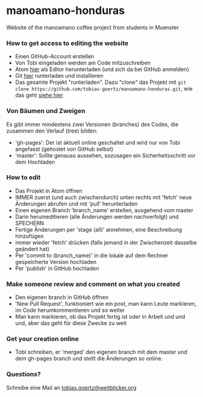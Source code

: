 # manoamano-honduras
Website of the manoamano coffee project from students in Muenster

### How to get access to editing the website
- Einen GitHub-Account erstellen
- Von Tobi eingeladen werden am Code mitzuschreiben
- Atom [hier](https://atom.io/) als Editor herunterladen (und sich da bei GitHub anmelden)
- Git [hier](https://git-scm.com/book/en/v2/Getting-Started-Installing-Git) runterladen und installieren
- Das gesamte Projekt "runterladen". Dazu "clone" das Projekt mit `git clone https://github.com/tobias-goertz/manoamano-honduras.git`, wie das geht [siehe hier](https://git-scm.com/book/de/v1/Git-Grundlagen-Ein-Git-Repository-anlegen#Ein-existierendes-Repository-klonen)

### Von Bäumen und Zweigen
Es gibt immer mindestens zwei Versionen (branches) des Codes, die zusammen den Verlauf (tree) bilden:
- 'gh-pages': Der ist aktuell online geschaltet und wird nur von Tobi angefasst (gehostet von GitHub selbst)
- 'master': Sollte genauso aussehen, sozusagen ein Sicherheitsschritt vor dem Hochladen

### How to edit
- Das Projekt in Atom öffnen
- IMMER zuerst (und auch zwischendurch) unten rechts mit 'fetch' neue Änderungen abrufen und mit 'pull' herunterladen
- Einen eigenen Branch 'branch_name' erstellen, ausgehend vom master
- Darin herumeditieren (alle Änderungen werden nachverfolgt) und SPECHERN
- Fertige Änderungen per 'stage (all)' annehmen, eine Beschreibung hinzufügen
- immer wieder 'fetch' drücken (falls jemand in der Zwischenzeit dasselbe geändert hat)
- Per 'commit to (branch_name)' in die lokale auf dem Rechner gespeicherte Version hochladen
- Per 'publish' in GitHub hochladen

### Make someone review and comment on what you created
- Den eigenen branch  in GitHub öffnen
- 'New Pull Request', funktioniert wie ein post, man kann Leute markieren, im Code herumkommentieren und so weiter
- Man kann markieren, ob das Projekt fertig ist oder in Arbeit und und und, aber das geht für diese Zwecke zu weit

### Get your creation online
- Tobi schreiben, er 'merged' den eigenen branch mit dem master und dem gh-pages branch und stellt die Änderungen so online.

### Questions?
Schreibe eine Mail an tobias.goertz@weitblicker.org
